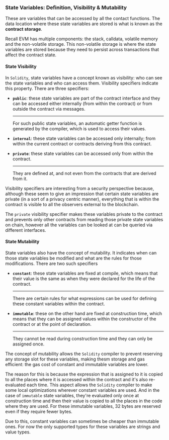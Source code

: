 ### State Variables: Definition, Visibility & Mutability

These are variables that can be accessed by all the contact functions.
The data location where these state variables are stored is what is known as the **contract storage**.

Recall EVM has multiple components: the stack, calldata, volatile memory and the non-volatile storage. This non-volatile storage is where the state variables are stored because they need to persist across transactions that affect the contract state.

#### State Visibility

In `Solidity`, state variables have a concept known as visibility: who can see the state variables and who can access them. Visibility specifiers indicate this property. There are three specifiers:

- **`public`**: these state variables are part of the contract interface and they can be accessed either internally (from within the contract) or from outside the contract via messages.

    ---

    For such public state variables, an automatic getter function is generated by the compiler, which is used to access their values.

- **`internal`**: these state variables can be accessed only internally; from within the current contract or contracts deriving from this contract.
- **`private`**: these state variables can be accessed only from within the contract.

    ---

    They are defined at, and not even from the contracts that are derived from it.

Visibility specifiers are interesting from a security perspective because, although these seem to give an impression that certain state variables are private (in a sort of a privacy centric manner), everything that is within the contract is visible to all the observers external to the blockchain.

The `private` visibility specifier makes these variables private to the contract and prevents only other contracts from reading those private state variables on chain, however all the variables can be looked at can be queried via different interfaces.

#### State Mutability

State variables also have the concept of mutability. It indicates when can those state variables be modified and what are the rules for those modifications. There are two such specifiers

- **`constant`**: these state variables are fixed at compile, which means that their value is the same as when they were declared for the life of the contract. 

    ---

    There are certain rules for what expressions can be used for defining these constant variables within the contract.

- **`immutable`**: these on the other hand are fixed at construction time, which means that they can be assigned values within the constructor of the contract or at the point of declaration.

    ---

    They cannot be read during construction time and they can only be assigned once.

The concept of mutability allows the `Solidity` compiler to prevent reserving any storage slot for these variables, making thesm storage and gas efficient: the gas cost of constant and immutable variables are lower.

The reason for this is because the expression that is assigned to it is copied to all the places where it is accessed within the contract and it's also re-evaluated each time. This aspect allows the `Solidity` compiler to make some local optimizations wherever constant variables are used.
And in the case of `immutable` state variables, they're evaluated only once at construction time and then their value is copied to all the places in the code where they are used. For these immutable variables, 32 bytes are reserved even if they require fewer bytes.

Due to this, constant variables can sometimes be cheaper than immutable ones. For now the only supported types for these variables are strings and value types.